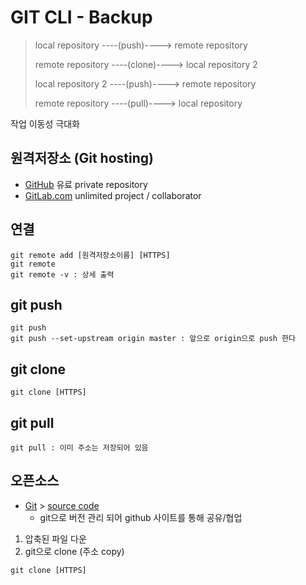 # GIT CLI - Backup

> local repository ----(push)----> remote repository
>
> remote repository ----(clone)----> local repository 2
>
> local repository 2 ----(push)----> remote repository
>
> remote repository ----(pull)----> local repository 

작업 이동성 극대화



## 원격저장소 (Git hosting)

- [GitHub](https://github.com/)	유료 private repository
- [GitLab.com](GitLab.com)	unlimited project / collaborator



## 연결

```
git remote add [원격저장소이름] [HTTPS]
git remote
git remote -v : 상세 출력
```



## git push

```
git push
git push --set-upstream origin master : 앞으로 origin으로 push 한다
```



## git clone

```
git clone [HTTPS]
```



## git pull

```
git pull : 이미 주소는 저장되어 있음
```



## 오픈소스

- [Git](https://git-scm.com/) > [source code](https://github.com/git/git) 
  - git으로 버전 관리 되어 github 사이트를 통해 공유/협업



1. 압축된 파일 다운
2. git으로 clone (주소 copy)

```
git clone [HTTPS]
```



